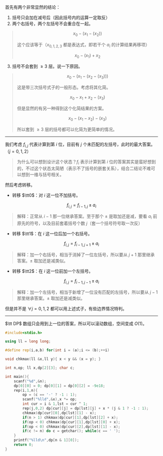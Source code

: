 首先有两个非常显然的结论：

1. 括号只会加在减号后（因此括号内的运算一定取反）
2. 两个右括号，两个左括号不会重合在一起。

> $$x_0-(x_1-(x_2))$$
>
> 这个应该等于（$x_{0,1,2,3}$ 都是表达式，即若干个 $a_i$ 的计算结果再移项）
>
> $$x_0-(x_1)+x_2$$

3. 括号不会套到 $\ge3$ 层。说一下原因。

> $$x_0-(x_1-(x_2-(x_3)))$$
>
> 这是带三次括号式子的一般形态。考虑将其化简。
>
> $$x_0-x_1+x_2-(x_3)$$
> 
> 但是显然的有另一种得到这个化简结果的方案。
> 
> $$x_0-(x_1-x_2)-(x_3)$$
>
> 所以套到 $\ge3$ 层的括号都可以化简为更简单的情况。


---

我们考虑 $f_{i,j}$ 代表计算到第 $i$ 位，目前有 $j$ 个未匹配的左括号，此时的最大答案。（$j=0,1,2$）

> 为什么可以想到设计这个状态？$f_i$ 表示计算到第 $i$ 位的答案其实是蛮好想到的，不过这个状态太简陋（表示不了括号的嵌套关系），结合二结论不难可以想到一维与括号相关。

然后考虑转移。

+ 转移 $\tt0$：对 $i$ 这一位不加括号。

$$f_{i,j}=f_{i-1,j}\pm a_i$$

> 解释：正常从 $i-1$ 那一位继承答案。至于那个 $\pm$ 是取加还是减，要看 $a_i$ 前原先的符号，以及目前套着括号个数 $j$（套一个括号符号取一次反）

+ 转移 $\tt1$：在 $i$ 这一位后加一个右括号。

$$f_{i,j}=f_{i-1,j+1}\pm a_i$$

> 解释：加一个右括号，相当于消掉了一位左括号，所以要从 $j+1$ 那里继承答案。$\pm$ 取加还是减类似。

+ 转移 $\tt2$：在 $i$ 这一位前加一个左括号。

$$f_{i,j}=f_{i-1,j-1}\pm a_i$$

> 解释：加一个左括号，相当于新增了一位没有匹配的左括号，所以要从 $j-1$ 那里继承答案。$\pm$ 取加还是减类似。

但是并不是 $\forall j=0,1,2$ 都可以用上述式子，有些边界情况特判。

---

$\tt DP$ 数组只会用到上一位的答案，所以可以滚动数组，空间变成 $O(1)$。

```cpp
#include<stdio.h>

using ll = long long;

#define rep(i,a,b) for(int i = (a);i <= (b);++i)

void chkmax(ll &x,ll y){ x < y && (x = y); }

int n,op; ll x,dp[2][3]; char c;

int main(){
	scanf("%d",&n);
	dp[0][0] = 0; dp[0][1] = dp[0][2] = -9e18;
	rep(i,1,n){
		op = (c == '-' ? -1 : 1);
		scanf("%lld",&x),x *= op;
		int cur = i & 1,lst = cur ^ 1;
		rep(j,0,2) dp[cur][j] = dp[lst][j] + x * (j & 1 ? -1 : 1);
		chkmax(dp[cur][0],dp[lst][1] - x);
		if(n > 1) chkmax(dp[cur][1],dp[lst][2] + x);
		if(op < 0) chkmax(dp[cur][1],dp[lst][0] + x);
		if(op < 0) chkmax(dp[cur][2],dp[lst][1] - x);
		if(c != n) do c = getchar(); while(c == ' ');
	}
	printf("%lld\n",dp[n & 1][0]);
	return 0;
}
```
